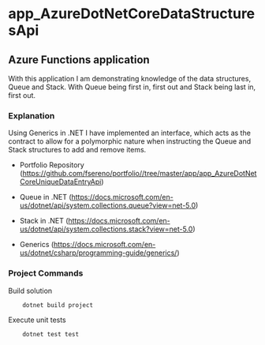 # app_AzureDotNetCoreDataStructuresApi
## Azure Functions application

With this application I am demonstrating knowledge of the data structures, Queue and Stack. With Queue being first in, first out and Stack being last in, first out.

### Explanation ###

Using Generics in .NET I have implemented an interface, which acts as the contract to allow for a polymorphic nature when instructing the Queue and Stack structures to add and remove items.

- Portfolio Repository (https://github.com/fsereno/portfolio//tree/master/app/app_AzureDotNetCoreUniqueDataEntryApi)

- Queue in .NET (https://docs.microsoft.com/en-us/dotnet/api/system.collections.queue?view=net-5.0)

- Stack in .NET (https://docs.microsoft.com/en-us/dotnet/api/system.collections.stack?view=net-5.0)

- Generics (https://docs.microsoft.com/en-us/dotnet/csharp/programming-guide/generics/)

### Project Commands ###

Build solution
```
    dotnet build project
```

Execute unit tests
```
    dotnet test test
```